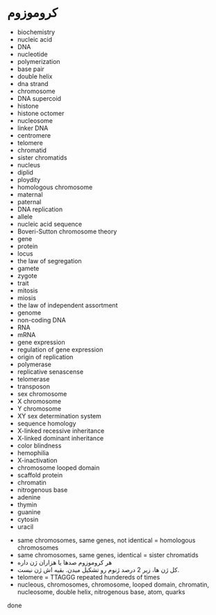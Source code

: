 ﻿<h1>کروموزوم</h1>

<ul>
    <li>biochemistry</li>
    <li>nucleic acid</li>
    <li>DNA</li>
    <li>nucleotide</li>
    <li>polymerization</li>
    <li>base pair</li>
    <li>double helix</li>
    <li>dna strand</li>
    <li>chromosome</li>
    <li>DNA supercoid</li>
    <li>histone</li>
    <li>histone octomer</li>
    <li>nucleosome</li>
    <li>linker DNA</li>
    <li>centromere</li>
    <li>telomere</li>
    <li>chromatid</li>
    <li>sister chromatids</li>
    <li>nucleus</li>
    <li>diplid</li>
    <li>ploydity</li>
    <li>homologous chromosome</li>
    <li>maternal</li>
    <li>paternal</li>
    <li>DNA replication</li>
    <li>allele</li>
    <li>nucleic acid sequence</li>
    <li>Boveri-Sutton chromosome theory</li>
    <li>gene</li>
    <li>protein</li>
    <li>locus</li>
    <li>the law of segregation</li>
    <li>gamete</li>
    <li>zygote</li>
    <li>trait</li>
    <li>mitosis</li>
    <li>miosis</li>
    <li>the law of independent assortment</li>
    <li>genome</li>
    <li>non-coding DNA</li>
    <li>RNA</li>
    <li>mRNA</li>
    <li>gene expression</li>
    <li>regulation of gene expression</li>
    <li>origin of replication</li>
    <li>polymerase</li>
    <li>replicative senascense</li>
    <li>telomerase</li>
    <li>transposon</li>
    <li>sex chromosome</li>
    <li>X chromosome</li>
    <li>Y chromosome</li>
    <li>XY sex determination system</li>
    <li>sequence homology</li>
    <li>X-linked recessive inheritance</li>
    <li>X-linked dominant inheritance</li>
    <li>color blindness</li>
    <li>hemophilia</li>
    <li>X-inactivation</li>
    <li>chromosome looped domain</li>
    <li>scaffold protein</li>
    <li>chromatin</li>
    <li>nitrogenous base</li>
    <li>adenine</li>
    <li>thymin</li>
    <li>guanine</li>
    <li>cytosin</li>
    <li>uracil</li>
</ul>

<ul>
    <li>same chromosomes, same genes, not identical = homologous chromosomes</li>
    <li>same chromosomes, same genes, identical = sister chromatids</li>
    <li>هر کروموزوم صدها یا هزاران ژن داره</li>
    <li>کل ژن ها، زیر 2 درصد ژنوم رو تشکیل میدن. بقیه اش ژن نیست.</li>
    <li>telomere = TTAGGG repeated hundereds of times</li>
    <li>nucleous, chromosomes, chromosome, looped domain, chromatin, nucleosome, double helix, nitrogenous base, atom, quarks</li>
</ul>

<p>done</p>
